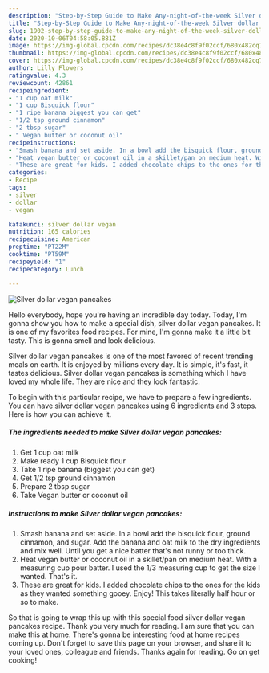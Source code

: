 ```yaml
---
description: "Step-by-Step Guide to Make Any-night-of-the-week Silver dollar vegan pancakes"
title: "Step-by-Step Guide to Make Any-night-of-the-week Silver dollar vegan pancakes"
slug: 1902-step-by-step-guide-to-make-any-night-of-the-week-silver-dollar-vegan-pancakes
date: 2020-10-06T04:58:05.881Z
image: https://img-global.cpcdn.com/recipes/dc38e4c8f9f02ccf/680x482cq70/silver-dollar-vegan-pancakes-recipe-main-photo.jpg
thumbnail: https://img-global.cpcdn.com/recipes/dc38e4c8f9f02ccf/680x482cq70/silver-dollar-vegan-pancakes-recipe-main-photo.jpg
cover: https://img-global.cpcdn.com/recipes/dc38e4c8f9f02ccf/680x482cq70/silver-dollar-vegan-pancakes-recipe-main-photo.jpg
author: Lilly Flowers
ratingvalue: 4.3
reviewcount: 42861
recipeingredient:
- "1 cup oat milk"
- "1 cup Bisquick flour"
- "1 ripe banana biggest you can get"
- "1/2 tsp ground cinnamon"
- "2 tbsp sugar"
- " Vegan butter or coconut oil"
recipeinstructions:
- "Smash banana and set aside. In a bowl add the bisquick flour, ground cinnamon, and sugar. Add the banana and oat milk to the dry ingredients and mix well. Until you get a nice batter that&#39;s not runny or too thick."
- "Heat vegan butter or coconut oil in a skillet/pan on medium heat. With a measuring cup pour batter. I used the 1/3 measuring cup to get the size I wanted. That&#39;s it."
- "These are great for kids. I added chocolate chips to the ones for the kids as they wanted something gooey. Enjoy! This takes literally half hour or so to make."
categories:
- Recipe
tags:
- silver
- dollar
- vegan

katakunci: silver dollar vegan 
nutrition: 165 calories
recipecuisine: American
preptime: "PT22M"
cooktime: "PT59M"
recipeyield: "1"
recipecategory: Lunch

---
```



![Silver dollar vegan pancakes](https://img-global.cpcdn.com/recipes/dc38e4c8f9f02ccf/680x482cq70/silver-dollar-vegan-pancakes-recipe-main-photo.jpg)

Hello everybody, hope you're having an incredible day today. Today, I'm gonna show you how to make a special dish, silver dollar vegan pancakes. It is one of my favorites food recipes. For mine, I'm gonna make it a little bit tasty. This is gonna smell and look delicious.



Silver dollar vegan pancakes is one of the most favored of recent trending meals on earth. It is enjoyed by millions every day. It is simple, it's fast, it tastes delicious. Silver dollar vegan pancakes is something which I have loved my whole life. They are nice and they look fantastic.


To begin with this particular recipe, we have to prepare a few ingredients. You can have silver dollar vegan pancakes using 6 ingredients and 3 steps. Here is how you can achieve it.

<!--inarticleads1-->

##### The ingredients needed to make Silver dollar vegan pancakes:

1. Get 1 cup oat milk
1. Make ready 1 cup Bisquick flour
1. Take 1 ripe banana (biggest you can get)
1. Get 1/2 tsp ground cinnamon
1. Prepare 2 tbsp sugar
1. Take  Vegan butter or coconut oil




<!--inarticleads2-->

##### Instructions to make Silver dollar vegan pancakes:

1. Smash banana and set aside. In a bowl add the bisquick flour, ground cinnamon, and sugar. Add the banana and oat milk to the dry ingredients and mix well. Until you get a nice batter that&#39;s not runny or too thick.
1. Heat vegan butter or coconut oil in a skillet/pan on medium heat. With a measuring cup pour batter. I used the 1/3 measuring cup to get the size I wanted. That&#39;s it.
1. These are great for kids. I added chocolate chips to the ones for the kids as they wanted something gooey. Enjoy! This takes literally half hour or so to make.




So that is going to wrap this up with this special food silver dollar vegan pancakes recipe. Thank you very much for reading. I am sure that you can make this at home. There's gonna be interesting food at home recipes coming up. Don't forget to save this page on your browser, and share it to your loved ones, colleague and friends. Thanks again for reading. Go on get cooking!
